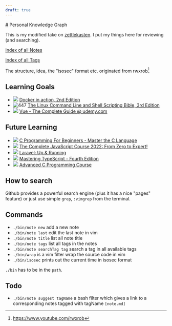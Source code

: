 ```yaml
---
draft: true
---
```

[#](#) Personal Knowledge Graph

This is my modified take on [zettlekasten](https://duckduckgo.com/?q=zettlekasten&t=vivaldi&ia=web). I put my things here for reviewing (and searching).

[Index of all Notes](index.md)

[Index of all Tags](indexOfTags.md)

The structure, idea, the "isosec" format etc. originated from rwxrob[^1]

## Learning Goals
* ![ ](https://us-central1-progress-markdown.cloudfunctions.net/progress/65) [Docker in action, 2nd Edition](https://www.manning.com/books/docker-in-action-second-edition)
* ![ 447 ](https://us-central1-progress-markdown.cloudfunctions.net/progress/60) [The Linux Command Line and Shell Scripting Bible, 3rd Edition](https://www.amazon.co.uk/Linux-Command-Shell-Scripting-Bible/dp/111898384X)
* ![  ](https://us-central1-progress-markdown.cloudfunctions.net/progress/25) [Vue - The Complete Guide @ udemy.com ](https://www.udemy.com/course/vuejs-2-the-complete-guide)

## Future Learning
* ![ ](https://us-central1-progress-markdown.cloudfunctions.net/progress/50) [C Programming For Beginners - Master the C Language](https://www.udemy.com/course/c-programming-for-beginners-/learn)
* ![ ](https://us-central1-progress-markdown.cloudfunctions.net/progress/30) [The Complete JavaScript Course 2022: From Zero to Expert!  ](https://www.udemy.com/course/the-complete-javascript-course/)
* ![ ](https://us-central1-progress-markdown.cloudfunctions.net/progress/20) [Laravel: Up & Running](https://laravelupandrunning.com)
* ![ ](https://us-central1-progress-markdown.cloudfunctions.net/progress/0) [Mastering TypeScript - Fourth Edition](https://www.packtpub.com/product/mastering-typescript-fourth-edition/9781800564732)
* ![ ](https://us-central1-progress-markdown.cloudfunctions.net/progress/5) [Advanced C Programming Course](https://www.udemy.com/course-dashboard-redirect/?course_id=2800976)

## How to search
Github provides a powerful search engine (plus it has a nice "pages" feature) or just use simple `grep`, `:vimgrep` from the terminal.

## Commands
* `./bin/note new` add a new note
* `./bin/note last` edit the last note in vim
* `./bin/note title` list all note title
* `./bin/note tags` list all tags in the notes
* `./bin/note searchTag tag` search a tag in all available tags
* `./bin/wrap` is a vim filter wrap the source code in vim
* `./bin/isosec` prints out the current time in isosec format

`./bin` has to be in the `path`.

## Todo
* `./bin/note suggest tagName` a bash filter which gives a link to a corresponding notes tagged with tagName `[note.md]`


[^1]: https://www.youtube.com/rwxrob
